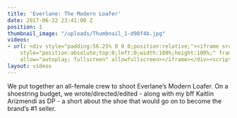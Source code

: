 ```yaml
---
title: 'Everlane: The Modern Loafer'
date: 2017-06-22 23:41:00 Z
position: 1
thumbnail_image: "/uploads/Thumbnail_1-d98f4b.jpg"
videos:
- url: <div style="padding:56.25% 0 0 0;position:relative;"><iframe src="https://player.vimeo.com/video/211406397?autoplay=1&title=0&byline=0&portrait=0"
    style="position:absolute;top:0;left:0;width:100%;height:100%;" frameborder="0"
    allow="autoplay; fullscreen" allowfullscreen></iframe></div><script src="https://player.vimeo.com/api/player.js"></script>
layout: videos
---
```


We put together an all-female crew to shoot Everlane’s Modern Loafer. On a shoestring budget, we wrote/directed/edited - along with my bff Kaitlin Arizmendi as DP - a short about the shoe that would go on to become the brand’s #1 seller.
